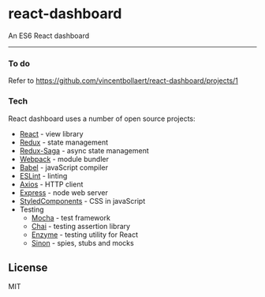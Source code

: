 # react-dashboard

An ES6 React dashboard

---

### To do
Refer to https://github.com/vincentbollaert/react-dashboard/projects/1

### Tech
React dashboard uses a number of open source projects:

* [React] - view library
* [Redux] - state management
* [Redux-Saga] - async state management
* [Webpack] - module bundler
* [Babel] - javaScript compiler
* [ESLint] - linting
* [Axios] - HTTP client
* [Express] - node web server
* [StyledComponents] - CSS in javaScript
* Testing
  * [Mocha] - test framework
  * [Chai] - testing assertion library
  * [Enzyme] - testing utility for React
  * [Sinon] - spies, stubs and mocks

License
----

MIT

[React]: <https://facebook.github.io/react>
[Redux]: <http://redux.js.org/>
[Redux-Saga]: <https://redux-saga.js.org/>
[Webpack]: <http://webpack.github.io>
[Babel]: <https://babeljs.io>
[ESLint]: <http://eslint.org>
[Axios]: <https://www.npmjs.com/package/axios>
[Express]: <https://expressjs.com/>
[StyledComponents]: <https://styled-components.com/>
[Mocha]: <https://mochajs.org>
[Chai]: <http://chaijs.com>
[Enzyme]: <https://github.com/airbnb/enzyme>
[Sinon]: <http://sinonjs.org/>
